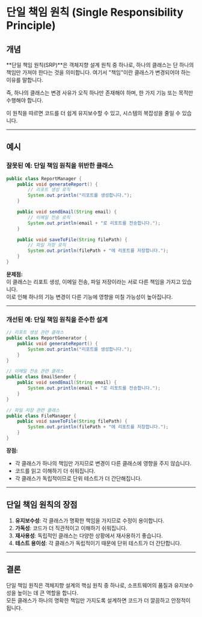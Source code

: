 
# 단일 책임 원칙 (Single Responsibility Principle)

## 개념

**단일 책임 원칙(SRP)**은 객체지향 설계 원칙 중 하나로, 하나의 클래스는 단 하나의 책임만 가져야 한다는 것을 의미합니다.
여기서 "책임"이란 클래스가 변경되어야 하는 이유를 말합니다.

즉, 하나의 클래스는 변경 사유가 오직 하나만 존재해야 하며, 한 가지 기능 또는 목적만 수행해야 합니다.

이 원칙을 따르면 코드를 더 쉽게 유지보수할 수 있고, 시스템의 복잡성을 줄일 수 있습니다.

---

## 예시

### 잘못된 예: 단일 책임 원칙을 위반한 클래스

```java
public class ReportManager {
    public void generateReport() {
        // 리포트 생성 로직
        System.out.println("리포트를 생성합니다.");
    }

    public void sendEmail(String email) {
        // 이메일 전송 로직
        System.out.println(email + "로 리포트를 전송합니다.");
    }

    public void saveToFile(String filePath) {
        // 파일 저장 로직
        System.out.println(filePath + "에 리포트를 저장합니다.");
    }
}
```

**문제점:**  
이 클래스는 리포트 생성, 이메일 전송, 파일 저장이라는 서로 다른 책임을 가지고 있습니다.  
이로 인해 하나의 기능 변경이 다른 기능에 영향을 미칠 가능성이 높아집니다.

---

### 개선된 예: 단일 책임 원칙을 준수한 설계

```java
// 리포트 생성 관련 클래스
public class ReportGenerator {
    public void generateReport() {
        System.out.println("리포트를 생성합니다.");
    }
}

// 이메일 전송 관련 클래스
public class EmailSender {
    public void sendEmail(String email) {
        System.out.println(email + "로 리포트를 전송합니다.");
    }
}

// 파일 저장 관련 클래스
public class FileManager {
    public void saveToFile(String filePath) {
        System.out.println(filePath + "에 리포트를 저장합니다.");
    }
}
```

**장점:**
- 각 클래스가 하나의 책임만 가지므로 변경이 다른 클래스에 영향을 주지 않습니다.
- 코드를 읽고 이해하기 더 쉬워집니다.
- 각 클래스가 독립적이므로 단위 테스트가 더 간단해집니다.

---

## 단일 책임 원칙의 장점
1. **유지보수성**: 각 클래스가 명확한 책임을 가지므로 수정이 용이합니다.
2. **가독성**: 코드가 더 직관적이고 이해하기 쉬워집니다.
3. **재사용성**: 독립적인 클래스는 다양한 상황에서 재사용하기 좋습니다.
4. **테스트 용이성**: 각 클래스가 독립적이기 때문에 단위 테스트가 더 간단합니다.

---

## 결론

단일 책임 원칙은 객체지향 설계의 핵심 원칙 중 하나로, 소프트웨어의 품질과 유지보수성을 높이는 데 큰 역할을 합니다.  
모든 클래스가 하나의 명확한 책임만 가지도록 설계하면 코드가 더 깔끔하고 안정적이 됩니다.
